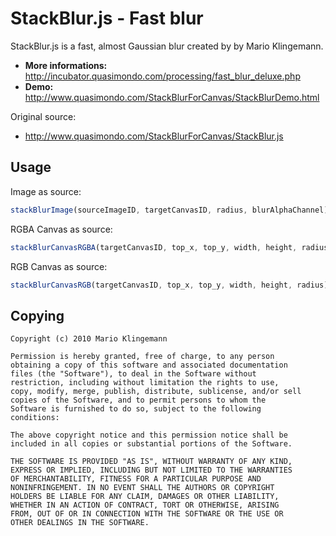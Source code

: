 # StackBlur.js - Fast blur

StackBlur.js is a fast, almost Gaussian blur created by by Mario Klingemann.

  * **More informations:** http://incubator.quasimondo.com/processing/fast_blur_deluxe.php
  * **Demo:** http://www.quasimondo.com/StackBlurForCanvas/StackBlurDemo.html

Original source:

  * http://www.quasimondo.com/StackBlurForCanvas/StackBlur.js


## Usage

Image as source:

```javascript
stackBlurImage(sourceImageID, targetCanvasID, radius, blurAlphaChannel);
```

RGBA Canvas as source:

```javascript
stackBlurCanvasRGBA(targetCanvasID, top_x, top_y, width, height, radius);
```

RGB Canvas as source:

```javascript
stackBlurCanvasRGB(targetCanvasID, top_x, top_y, width, height, radius);
```


## Copying

```
Copyright (c) 2010 Mario Klingemann

Permission is hereby granted, free of charge, to any person
obtaining a copy of this software and associated documentation
files (the "Software"), to deal in the Software without
restriction, including without limitation the rights to use,
copy, modify, merge, publish, distribute, sublicense, and/or sell
copies of the Software, and to permit persons to whom the
Software is furnished to do so, subject to the following
conditions:

The above copyright notice and this permission notice shall be
included in all copies or substantial portions of the Software.

THE SOFTWARE IS PROVIDED "AS IS", WITHOUT WARRANTY OF ANY KIND,
EXPRESS OR IMPLIED, INCLUDING BUT NOT LIMITED TO THE WARRANTIES
OF MERCHANTABILITY, FITNESS FOR A PARTICULAR PURPOSE AND
NONINFRINGEMENT. IN NO EVENT SHALL THE AUTHORS OR COPYRIGHT
HOLDERS BE LIABLE FOR ANY CLAIM, DAMAGES OR OTHER LIABILITY,
WHETHER IN AN ACTION OF CONTRACT, TORT OR OTHERWISE, ARISING
FROM, OUT OF OR IN CONNECTION WITH THE SOFTWARE OR THE USE OR
OTHER DEALINGS IN THE SOFTWARE.
```

